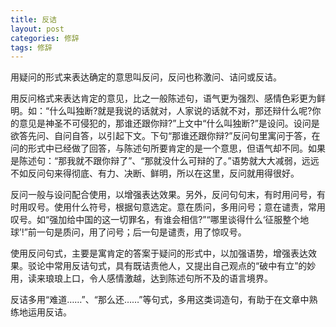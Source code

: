 ```yaml
---
title: 反诘
layout: post
categories: 修辞
tags: 修辞
---
```


用疑问的形式来表达确定的意思叫反问，反问也称激问、诘问或反诘。

用反问格式来表达肯定的意见，比之一般陈述句，语气更为强烈、感情色彩更为鲜明。如：“什么叫独断?就是我说的话就对，人家说的话就不对，那还辩什么呢?你的意见是神圣不可侵犯的，那谁还跟你辩?”上文中“什么叫独断?”是设问。设问是欲答先问、自问自答，以引起下文。下句“那谁还跟你辩?”反问句里寓问于答，在问的形式中已经做了回答，与陈述句所要肯定的是一个意思，但语气却不同。如果是陈述句：“那我就不跟你辩了”、“那就没什么可辩的了。”语势就大大减弱，远远不如反问句来得彻底、有力、决断、鲜明，所以在这里，反问就用得很好。

反问一般与设问配合使用，以增强表达效果。另外，反问句句末，有时用问号，有时用叹号。使用什么符号，根据句意选定。意在质问，多用问号；意在谴责，常用叹号。如“强加给中国的这一切罪名，有谁会相信?”“哪里谈得什么‘征服整个地球’!”前一句是质问，用了问号；后一句是谴责，用了惊叹号。

使用反问句式，主要是寓肯定的答案于疑问的形式中，以加强语势，增强表达效果。驳论中常用反诘句式，具有既诘责他人，又提出自己观点的“破中有立”的妙用，读来琅琅上口，令人感情激越，达到陈述句所不及的语言境界。

反诘多用“难道……”、“那么还……”等句式，多用这类词造句，有助于在文章中熟练地运用反诘。 